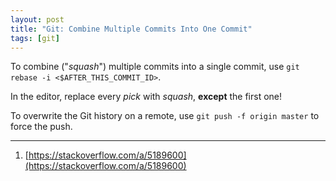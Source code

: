 ```yaml
---
layout: post
title: "Git: Combine Multiple Commits Into One Commit"
tags: [git]
---
```


To combine ("*squash*") multiple commits into a single commit, use `git rebase -i <$AFTER_THIS_COMMIT_ID>`.

In the editor, replace every *pick* with *squash*, **except** the first one!

To overwrite the Git history on a remote, use `git push -f origin master` to force the push.

---
1. [https://stackoverflow.com/a/5189600](https://stackoverflow.com/a/5189600)
